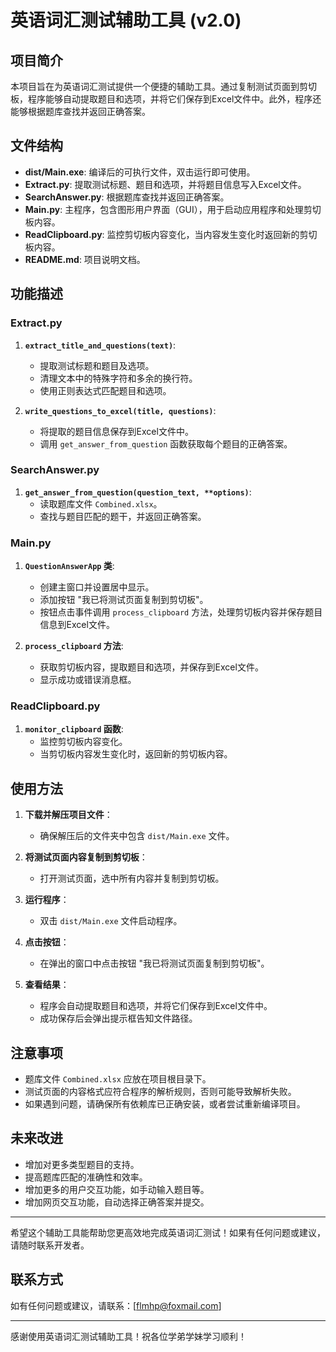 # 英语词汇测试辅助工具 (v2.0)

## 项目简介

本项目旨在为英语词汇测试提供一个便捷的辅助工具。通过复制测试页面到剪切板，程序能够自动提取题目和选项，并将它们保存到Excel文件中。此外，程序还能够根据题库查找并返回正确答案。

## 文件结构

- **dist/Main.exe**: 编译后的可执行文件，双击运行即可使用。
- **Extract.py**: 提取测试标题、题目和选项，并将题目信息写入Excel文件。
- **SearchAnswer.py**: 根据题库查找并返回正确答案。
- **Main.py**: 主程序，包含图形用户界面（GUI），用于启动应用程序和处理剪切板内容。
- **ReadClipboard.py**: 监控剪切板内容变化，当内容发生变化时返回新的剪切板内容。
- **README.md**: 项目说明文档。

## 功能描述

### Extract.py

1. **`extract_title_and_questions(text)`**:
   - 提取测试标题和题目及选项。
   - 清理文本中的特殊字符和多余的换行符。
   - 使用正则表达式匹配题目和选项。

2. **`write_questions_to_excel(title, questions)`**:
   - 将提取的题目信息保存到Excel文件中。
   - 调用 `get_answer_from_question` 函数获取每个题目的正确答案。

### SearchAnswer.py

1. **`get_answer_from_question(question_text, **options)`**:
   - 读取题库文件 `Combined.xlsx`。
   - 查找与题目匹配的题干，并返回正确答案。

### Main.py

1. **`QuestionAnswerApp` 类**:
   - 创建主窗口并设置居中显示。
   - 添加按钮 "我已将测试页面复制到剪切板"。
   - 按钮点击事件调用 `process_clipboard` 方法，处理剪切板内容并保存题目信息到Excel文件。

2. **`process_clipboard` 方法**:
   - 获取剪切板内容，提取题目和选项，并保存到Excel文件。
   - 显示成功或错误消息框。

### ReadClipboard.py

1. **`monitor_clipboard` 函数**:
   - 监控剪切板内容变化。
   - 当剪切板内容发生变化时，返回新的剪切板内容。

## 使用方法

1. **下载并解压项目文件**：
   - 确保解压后的文件夹中包含 `dist/Main.exe` 文件。

2. **将测试页面内容复制到剪切板**：
   - 打开测试页面，选中所有内容并复制到剪切板。

3. **运行程序**：
   - 双击 `dist/Main.exe` 文件启动程序。

4. **点击按钮**：
   - 在弹出的窗口中点击按钮 "我已将测试页面复制到剪切板"。

5. **查看结果**：
   - 程序会自动提取题目和选项，并将它们保存到Excel文件中。
   - 成功保存后会弹出提示框告知文件路径。

## 注意事项

- 题库文件 `Combined.xlsx` 应放在项目根目录下。
- 测试页面的内容格式应符合程序的解析规则，否则可能导致解析失败。
- 如果遇到问题，请确保所有依赖库已正确安装，或者尝试重新编译项目。

## 未来改进

- 增加对更多类型题目的支持。
- 提高题库匹配的准确性和效率。
- 增加更多的用户交互功能，如手动输入题目等。
- 增加网页交互功能，自动选择正确答案并提交。

---

希望这个辅助工具能帮助您更高效地完成英语词汇测试！如果有任何问题或建议，请随时联系开发者。

## 联系方式

如有任何问题或建议，请联系：[flmhp@foxmail.com]

---

感谢使用英语词汇测试辅助工具！祝各位学弟学妹学习顺利！
